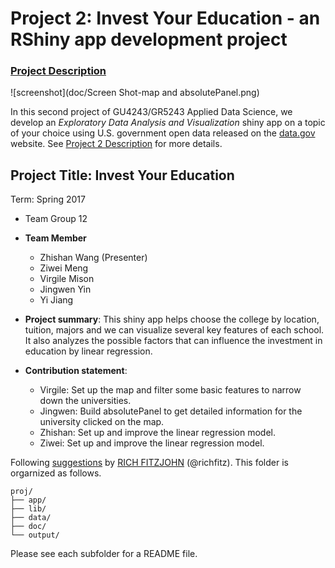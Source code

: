 # Project 2: Invest Your Education - an RShiny app development project

### [Project Description](doc/project2_desc.md)

![screenshot](doc/Screen Shot-map and absolutePanel.png)

In this second project of GU4243/GR5243 Applied Data Science, we develop an *Exploratory Data Analysis and Visualization* shiny app on a topic of your choice using U.S. government open data released on the [data.gov](https://data.gov/) website. See [Project 2 Description](project2_desc.md) for more details.  




## Project Title: Invest Your Education
Term: Spring 2017

+ Team Group 12
+ **Team Member**
	+ Zhishan Wang (Presenter)
	+ Ziwei Meng
	+ Virgile Mison
	+ Jingwen Yin
	+ Yi Jiang

+ **Project summary**: This shiny app helps choose the college by location, tuition, majors and we can visualize several key features of each school. It also analyzes the possible factors that can influence the investment in education by linear regression.

+ **Contribution statement**: 
	+ Virgile: Set up the map and filter some basic features to narrow down the universities. 
	+ Jingwen: Build absolutePanel to get detailed information for the university clicked on the map.
	+ Zhishan: Set up and improve the linear regression model. 
	+ Ziwei: Set up and improve the linear regression model.

Following [suggestions](http://nicercode.github.io/blog/2013-04-05-projects/) by [RICH FITZJOHN](http://nicercode.github.io/about/#Team) (@richfitz). This folder is orgarnized as follows.

```
proj/
├── app/
├── lib/
├── data/
├── doc/
└── output/
```

Please see each subfolder for a README file.

